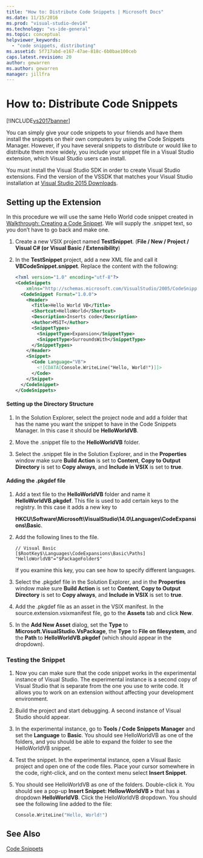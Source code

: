 ```yaml
---
title: "How to: Distribute Code Snippets | Microsoft Docs"
ms.date: 11/15/2016
ms.prod: "visual-studio-dev14"
ms.technology: "vs-ide-general"
ms.topic: conceptual
helpviewer_keywords: 
  - "code snippets, distributing"
ms.assetid: 5f717abd-e167-47ae-818c-6b0bae100ceb
caps.latest.revision: 20
author: gewarren
ms.author: gewarren
manager: jillfra
---
```

# How to: Distribute Code Snippets
[!INCLUDE[vs2017banner](../includes/vs2017banner.md)]

You can simply give your code snippets to your friends and have them install the snippets on their own computers by using the Code Snippets Manager. However, if you have several snippets to distribute or would like to distribute them more widely, you include your snippet file in a Visual Studio extension, which Visual Studio users can install.  
  
 You must install the Visual Studio SDK in order to create Visual Studio extensions. Find the version of the VSSDK that matches your Visual Studio installation at [Visual Studio 2015 Downloads](http://www.visualstudio.com/downloads/visual-studio-2015-downloads-vs.aspx).  
  
## Setting up the Extension  
 In this procedure we will use the same Hello World code snippet created in [Walkthrough: Creating a Code Snippet](../ide/walkthrough-creating-a-code-snippet.md). We will supply the .snippet text, so you don’t have to go back and make one.  
  
1.  Create a new VSIX project named **TestSnippet**. (**File / New / Project / Visual C# (or Visual Basic / Extensibility**)  
  
2.  In the **TestSnippet** project, add a new XML file and call it **VBCodeSnippet.snippet**. Replace the content with the following:  
  
    ```xml  
    <?xml version="1.0" encoding="utf-8"?>  
    <CodeSnippets  
        xmlns="http://schemas.microsoft.com/VisualStudio/2005/CodeSnippet">  
      <CodeSnippet Format="1.0.0">  
        <Header>  
          <Title>Hello World VB</Title>  
          <Shortcut>HelloWorld</Shortcut>  
          <Description>Inserts code</Description>  
          <Author>MSIT</Author>  
          <SnippetTypes>  
            <SnippetType>Expansion</SnippetType>  
            <SnippetType>SurroundsWith</SnippetType>  
          </SnippetTypes>  
        </Header>  
        <Snippet>  
          <Code Language="VB">  
            <![CDATA[Console.WriteLine("Hello, World!")]]>  
          </Code>  
        </Snippet>  
      </CodeSnippet>  
    </CodeSnippets>  
    ```  
  
#### Setting up the Directory Structure  
  
1.  In the Solution Explorer, select the project node and add a folder that has the name you want the snippet to have in the Code Snippets Manager. In this case it should be **HelloWorldVB**.  
  
2.  Move the .snippet file to the **HelloWorldVB** folder.  
  
3.  Select the .snippet file in the Solution Explorer, and in the **Properties** window make sure **Build Action** is set to **Content**, **Copy to Output Directory** is set to **Copy always**, and **Include in VSIX** is set to **true**.  
  
#### Adding the .pkgdef file  
  
1.  Add a text file to the **HelloWorldVB** folder and name it **HelloWorldVB.pkgdef**. This file is used to add certain keys to the registry. In this case it adds a new key to  
  
     **HKCU\Software\Microsoft\VisualStudio\14.0\Languages\CodeExpansions\Basic**.  
  
2.  Add the following lines to the file.  
  
    ```  
    // Visual Basic   
    [$RootKey$\Languages\CodeExpansions\Basic\Paths]   
    "HelloWorldVB"="$PackageFolder$"  
    ```  
  
     If you examine this key, you can see how to specify different languages.  
  
3.  Select the .pkgdef file in the Solution Explorer, and in the **Properties** window make sure **Build Action** is set to **Content**, **Copy to Output Directory** is set to **Copy always**, and **Include in VSIX** is set to **true**.  
  
4.  Add the .pkgdef file as an asset in the VSIX manifest. In the source.extension.vsixmanifest file, go to the **Assets** tab and click **New**.  
  
5.  In the **Add New Asset** dialog, set the **Type** to **Microsoft.VisualStudio.VsPackage**, the **Type** to **File on filesystem**, and the **Path** to **HelloWorldVB.pkgdef** (which should appear in the dropdown).  
  
### Testing the Snippet  
  
1.  Now you can make sure that the code snippet works in the experimental instance of Visual Studio. The experimental instance is a second copy of Visual Studio that is separate from the one you use to write code. It allows you to work on an extension without affecting your development environment.  
  
2.  Build the project and start debugging. A second instance of Visual Studio should appear.  
  
3.  In the experimental instance, go to **Tools / Code Snippets Manager** and set the **Language** to **Basic**. You should see HelloWorldVB as one of the folders, and you should be able to expand the folder to see the HelloWorldVB snippet.  
  
4.  Test the snippet. In the experimental instance, open a Visual Basic project and open one of the code files. Place your cursor somewhere in the code, right-click, and on the context menu select **Insert Snippet**.  
  
5.  You should see HelloWorldVB as one of the folders. Double-click it. You should see a pop-up **Insert Snippet: HellowWorldVB >** that has a dropdown **HelloWorldVB**. Click the HelloWorldVB dropdown. You should see the following line added to the file:  
  
    ```vb  
    Console.WriteLine("Hello, World!")  
    ```  
  
## See Also  
 [Code Snippets](../ide/code-snippets.md)
